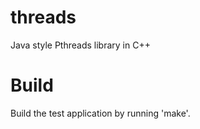 threads
=======

Java style Pthreads library in C++

Build
=====

Build the test application by running 'make'.
